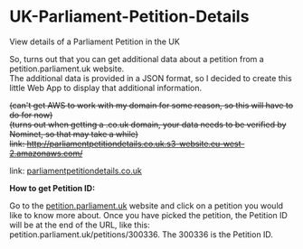 # UK-Parliament-Petition-Details
View details of a Parliament Petition in the UK

So, turns out that you can get additional data about a petition from a petition.parliament.uk website. <br>
The additional data is provided in a JSON format, so I decided to create this little Web App to display that additional information.

<strike>(can't get AWS to work with my domain for some reason, so this will have to do for now)</strike> <br>
<strike>(turns out when getting a .co.uk domain, your data needs to be verified by Nominet, so that may take a while)</strike> <br>
<strike>link: http://parliamentpetitiondetails.co.uk.s3-website.eu-west-2.amazonaws.com/</strike>

link: <a href="http://parliamentpetitiondetails.co.uk/">parliamentpetitiondetails.co.uk</a>

<strong>How to get Petition ID:</strong>

Go to the <a href="http://petition.parliament.uk">petition.parliament.uk</a> website and click on a petition you would like to know more about.
Once you have picked the petition, the Petition ID will be at the end of the URL, like this: petition.parliament.uk/petitions/300336. The 300336 is the Petition ID.
